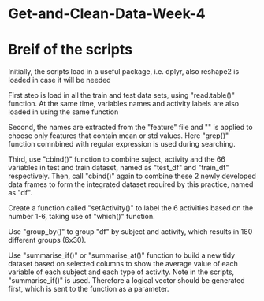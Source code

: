 # Get-and-Clean-Data-Week-4
# Breif of the scripts
Initially, the scripts load in a useful package, i.e. dplyr, also reshape2 is loaded in case it will be needed

First step is load in all the train and test data sets, using "read.table()" function. At the same time, variables names and activity labels are also loaded in using the same function

Second, the names are extracted from the "feature" file and "" is applied to choose only features that contain mean or std values. Here "grep()" function comnbined with regular expression is used during searching.

Third, use "cbind()" function to combine suject, activity and the 66 variables in test and train dataset, named as "test_df" and "train_df" respectively. Then, call "cbind()" again to combine these 2 newly developed data frames to form the integrated dataset required by this practice, named as "df".

Create a function called "setActivity()" to label the 6 activities based on the number 1-6, taking use of "which()" function.

Use "group_by()" to group "df" by subject and activity, which results in 180 different groups (6x30).

Use "summarise_if()" or "summarise_at()" function to build a new tidy dataset based on selected columns to show the average value of each variable of each subject and each type of activity. Note in the scripts, "summarise_if()" is used. Therefore a logical vector should be generated first, which is sent to the function as a parameter.
